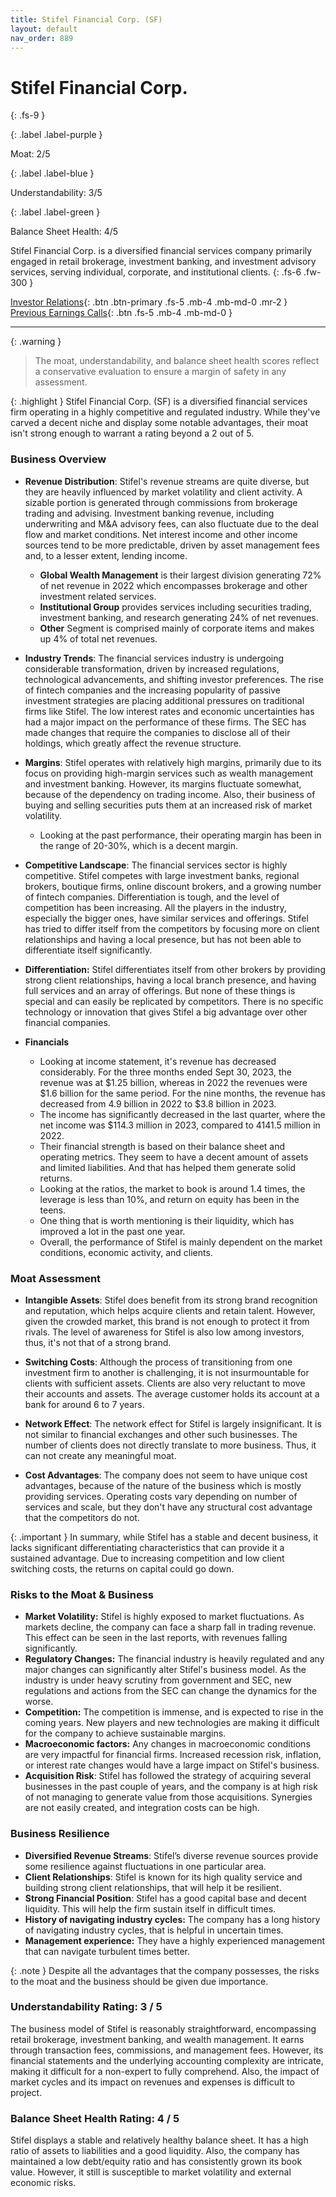 ```yaml
---
title: Stifel Financial Corp. (SF)
layout: default
nav_order: 889
---
```


# Stifel Financial Corp.
{: .fs-9 }

{: .label .label-purple }

Moat: 2/5

{: .label .label-blue }

Understandability: 3/5

{: .label .label-green }

Balance Sheet Health: 4/5

Stifel Financial Corp. is a diversified financial services company primarily engaged in retail brokerage, investment banking, and investment advisory services, serving individual, corporate, and institutional clients.
{: .fs-6 .fw-300 }

[Investor Relations](https://www.google.com/search?q=SF+investor+relations){: .btn .btn-primary .fs-5 .mb-4 .mb-md-0 .mr-2 }
[Previous Earnings Calls](https://discountingcashflows.com/company/SF/transcripts/){: .btn .fs-5 .mb-4 .mb-md-0 }

---

{: .warning }
>The moat, understandability, and balance sheet health scores reflect a conservative evaluation to ensure a margin of safety in any assessment.



{: .highlight }
Stifel Financial Corp. (SF) is a diversified financial services firm operating in a highly competitive and regulated industry. While they've carved a decent niche and display some notable advantages, their moat isn't strong enough to warrant a rating beyond a 2 out of 5.

### Business Overview

*   **Revenue Distribution**: Stifel's revenue streams are quite diverse, but they are heavily influenced by market volatility and client activity. A sizable portion is generated through commissions from brokerage trading and advising. Investment banking revenue, including underwriting and M&A advisory fees, can also fluctuate due to the deal flow and market conditions. Net interest income and other income sources tend to be more predictable, driven by asset management fees and, to a lesser extent, lending income.
    *   **Global Wealth Management** is their largest division generating 72% of net revenue in 2022 which encompasses brokerage and other investment related services.
    *   **Institutional Group** provides services including securities trading, investment banking, and research generating 24% of net revenues.
    *   **Other** Segment is comprised mainly of corporate items and makes up 4% of total net revenues.

*   **Industry Trends**: The financial services industry is undergoing considerable transformation, driven by increased regulations, technological advancements, and shifting investor preferences. The rise of fintech companies and the increasing popularity of passive investment strategies are placing additional pressures on traditional firms like Stifel. The low interest rates and economic uncertainties has had a major impact on the performance of these firms. The SEC has made changes that require the companies to disclose all of their holdings, which greatly affect the revenue structure.

*   **Margins**: Stifel operates with relatively high margins, primarily due to its focus on providing high-margin services such as wealth management and investment banking. However, its margins fluctuate somewhat, because of the dependency on trading income. Also, their business of buying and selling securities puts them at an increased risk of market volatility.
    *   Looking at the past performance, their operating margin has been in the range of 20-30%, which is a decent margin.

*   **Competitive Landscape**: The financial services sector is highly competitive. Stifel competes with large investment banks, regional brokers, boutique firms, online discount brokers, and a growing number of fintech companies. Differentiation is tough, and the level of competition has been increasing. All the players in the industry, especially the bigger ones, have similar services and offerings. Stifel has tried to differ itself from the competitors by focusing more on client relationships and having a local presence, but has not been able to differentiate itself significantly.

*   **Differentiation:** Stifel differentiates itself from other brokers by providing strong client relationships, having a local branch presence, and having full services and an array of offerings. But none of these things is special and can easily be replicated by competitors. There is no specific technology or innovation that gives Stifel a big advantage over other financial companies.

*  **Financials**
    *  Looking at income statement, it's revenue has decreased considerably. For the three months ended Sept 30, 2023, the revenue was at $1.25 billion, whereas in 2022 the revenues were $1.6 billion for the same period. For the nine months, the revenue has decreased from 4.9 billion in 2022 to $3.8 billion in 2023. 
    *  The income has significantly decreased in the last quarter, where the net income was $114.3 million in 2023, compared to 4141.5 million in 2022. 
    *  Their financial strength is based on their balance sheet and operating metrics. They seem to have a decent amount of assets and limited liabilities. And that has helped them generate solid returns.
    *  Looking at the ratios, the market to book is around 1.4 times, the leverage is less than 10%, and return on equity has been in the teens. 
    *  One thing that is worth mentioning is their liquidity, which has improved a lot in the past one year.
    *  Overall, the performance of Stifel is mainly dependent on the market conditions, economic activity, and clients.

### Moat Assessment

*   **Intangible Assets**: Stifel does benefit from its strong brand recognition and reputation, which helps acquire clients and retain talent. However, given the crowded market, this brand is not enough to protect it from rivals. The level of awareness for Stifel is also low among investors, thus, it's not that of a strong brand.

*   **Switching Costs**: Although the process of transitioning from one investment firm to another is challenging, it is not insurmountable for clients with sufficient assets. Clients are also very reluctant to move their accounts and assets. The average customer holds its account at a bank for around 6 to 7 years.

*   **Network Effect**: The network effect for Stifel is largely insignificant. It is not similar to financial exchanges and other such businesses. The number of clients does not directly translate to more business. Thus, it can not create any meaningful moat.

*   **Cost Advantages**: The company does not seem to have unique cost advantages, because of the nature of the business which is mostly providing services. Operating costs vary depending on number of services and scale, but they don't have any structural cost advantage that the competitors do not.

{: .important }
In summary, while Stifel has a stable and decent business, it lacks significant differentiating characteristics that can provide it a sustained advantage. Due to increasing competition and low client switching costs, the returns on capital could go down.

### Risks to the Moat & Business

*   **Market Volatility:** Stifel is highly exposed to market fluctuations. As markets decline, the company can face a sharp fall in trading revenue. This effect can be seen in the last reports, with revenues falling significantly.
*   **Regulatory Changes:** The financial industry is heavily regulated and any major changes can significantly alter Stifel's business model. As the industry is under heavy scrutiny from government and SEC, new regulations and actions from the SEC can change the dynamics for the worse.
*   **Competition:** The competition is immense, and is expected to rise in the coming years. New players and new technologies are making it difficult for the company to achieve sustainable margins.
*  **Macroeconomic factors:** Any changes in macroeconomic conditions are very impactful for financial firms. Increased recession risk, inflation, or interest rate changes would have a large impact on Stifel's business.
*   **Acquisition Risk**: Stifel has followed the strategy of acquiring several businesses in the past couple of years, and the company is at high risk of not managing to generate value from those acquisitions. Synergies are not easily created, and integration costs can be high.

### Business Resilience

*   **Diversified Revenue Streams**: Stifel’s diverse revenue sources provide some resilience against fluctuations in one particular area.
*  **Client Relationships**: Stifel is known for its high quality service and building strong client relationships, that will help it be resilient.
*   **Strong Financial Position**: Stifel has a good capital base and decent liquidity. This will help the firm sustain itself in difficult times.
*  **History of navigating industry cycles:** The company has a long history of navigating industry cycles, that is helpful in uncertain times.
* **Management experience:** They have a highly experienced management that can navigate turbulent times better.

{: .note }
Despite all the advantages that the company possesses, the risks to the moat and the business should be given due importance.

### Understandability Rating: 3 / 5

The business model of Stifel is reasonably straightforward, encompassing retail brokerage, investment banking, and wealth management. It earns through transaction fees, commissions, and management fees. However, its financial statements and the underlying accounting complexity are intricate, making it difficult for a non-expert to fully comprehend. Also, the impact of market cycles and its impact on revenues and expenses is difficult to project.
### Balance Sheet Health Rating: 4 / 5
Stifel displays a stable and relatively healthy balance sheet. It has a high ratio of assets to liabilities and a good liquidity. Also, the company has maintained a low debt/equity ratio and has consistently grown its book value. However, it still is susceptible to market volatility and external economic risks.